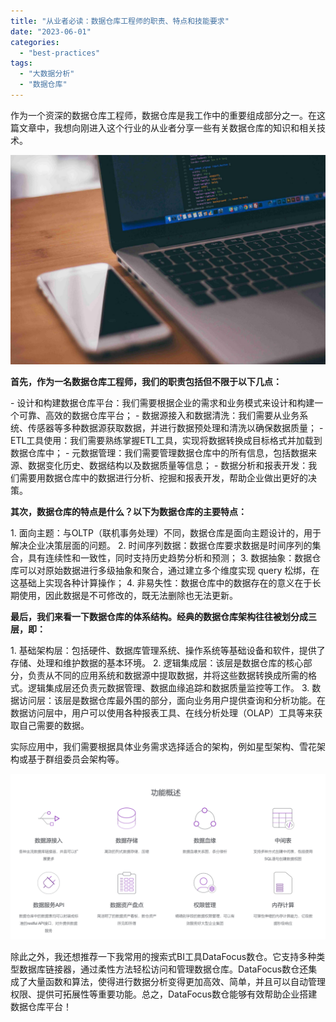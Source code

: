 ```yaml
---
title: "从业者必读：数据仓库工程师的职责、特点和技能要求"
date: "2023-06-01"
categories: 
  - "best-practices"
tags: 
  - "大数据分析"
  - "数据仓库"
---
```


作为一个资深的数据仓库工程师，数据仓库是我工作中的重要组成部分之一。在这篇文章中，我想向刚进入这个行业的从业者分享一些有关数据仓库的知识和相关技术。

![](images/1642754332-2.jpg)

**首先，作为一名数据仓库工程师，我们的职责包括但不限于以下几点：**

\- 设计和构建数据仓库平台：我们需要根据企业的需求和业务模式来设计和构建一个可靠、高效的数据仓库平台； - 数据源接入和数据清洗：我们需要从业务系统、传感器等多种数据源获取数据，并进行数据预处理和清洗以确保数据质量； - ETL工具使用：我们需要熟练掌握ETL工具，实现将数据转换成目标格式并加载到数据仓库中； - 元数据管理：我们需要管理数据仓库中的所有信息，包括数据来源、数据变化历史、数据结构以及数据质量等信息； - 数据分析和报表开发：我们需要用数据仓库中的数据进行分析、挖掘和报表开发，帮助企业做出更好的决策。

**其次，数据仓库的特点是什么？以下为数据仓库的主要特点：**

1\. 面向主题：与OLTP（联机事务处理）不同，数据仓库是面向主题设计的，用于解决企业决策层面的问题。 2. 时间序列数据：数据仓库要求数据是时间序列的集合，具有连续性和一致性，同时支持历史趋势分析和预测； 3. 数据抽象：数据仓库可以对原始数据进行多级抽象和聚合，通过建立多个维度实现 query 松绑，在这基础上实现各种计算操作； 4. 非易失性：数据仓库中的数据存在的意义在于长期使用，因此数据是不可修改的，既无法删除也无法更新。

**最后，我们来看一下数据仓库的体系结构。经典的数据仓库架构往往被划分成三层，即：**

1\. 基础架构层：包括硬件、数据库管理系统、操作系统等基础设备和软件，提供了存储、处理和维护数据的基本环境。 2. 逻辑集成层：该层是数据仓库的核心部分，负责从不同的应用系统和数据源中提取数据，并将这些数据转换成所需的格式。逻辑集成层还负责元数据管理、数据血缘追踪和数据质量监控等工作。 3. 数据访问层：该层是数据仓库最外围的部分，面向业务用户提供查询和分析功能。在数据访问层中，用户可以使用各种报表工具、在线分析处理（OLAP）工具等来获取自己需要的数据。

实际应用中，我们需要根据具体业务需求选择适合的架构，例如星型架构、雪花架构或基于群组委员会架构等。

![](images/1685510594-%E5%B1%8F%E5%B9%95%E6%88%AA%E5%9B%BE-2023-05-31-130611.png)

除此之外，我还想推荐一下我常用的搜索式BI工具DataFocus数仓。它支持多种类型数据库链接器，通过柔性方法轻松访问和管理数据仓库。DataFocus数仓还集成了大量函数和算法，使得进行数据分析变得更加高效、简单，并且可以自动管理权限、提供可拓展性等重要功能。总之，DataFocus数仓能够有效帮助企业搭建数据仓库平台！
